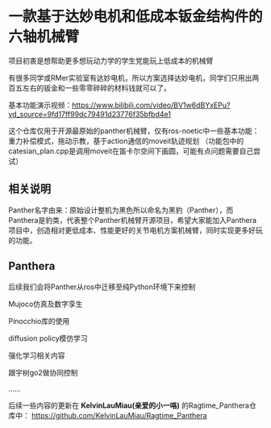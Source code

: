 # 一款基于达妙电机和低成本钣金结构件的六轴机械臂

项目初衷是想帮助更多想玩动力学的学生党能玩上低成本的机械臂

有很多同学或RMer实验室有达妙电机，所以方案选择达妙电机，同学们只用出两百五左右的钣金和一些零零碎碎的材料钱就可以了。

基本功能演示视频：https://www.bilibili.com/video/BV1w6dBYxEPu?vd_source=9fd17ff99dc79491d23776f35bfbd4e1

这个仓库仅用于开源最原始的panther机械臂，仅有ros-noetic中一些基本功能：重力补偿模式，拖动示教，基于action通信的moveit轨迹规划
（功能包中的catesian_plan.cpp是调用moveit在笛卡尔空间下画圆，可能有点问题需要自己尝试）

## 相关说明
Panther名字由来：原始设计整机为黑色所以命名为黑豹（Panther），而Panthera是豹类，代表整个Panther机械臂开源项目，希望大家能加入Panthera项目中，创造相对更低成本、性能更好的关节电机方案机械臂，同时实现更多好玩的功能。

## Panthera
后续我们会将Panther从ros中迁移至纯Python环境下来控制

Mujoco仿真及数字孪生

Pinocchio库的使用

diffusion policy模仿学习

强化学习相关内容

跟宇树go2做协同控制

......

后续一些内容的更新在 **KelvinLauMiau(亲爱的小一咯)** 的Ragtime_Panthera仓库中：
https://github.com/KelvinLauMiau/Ragtime_Panthera

